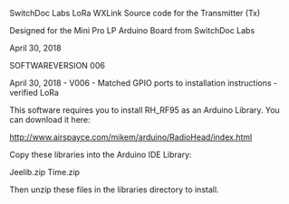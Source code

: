 SwitchDoc Labs LoRa WXLink Source code for the Transmitter (Tx)

Designed for the Mini Pro LP Arduino Board from SwitchDoc Labs

April 30, 2018

SOFTWAREVERSION 006 

April 30, 2018 - V006 - Matched GPIO ports to installation instructions - verified LoRa

This software requires you to install RH_RF95 as an Arduino Library.  You can download it here:

http://www.airspayce.com/mikem/arduino/RadioHead/index.html

Copy these libraries into the Arduino IDE Library:

Jeelib.zip
Time.zip

Then unzip these files in the libraries directory to install.

